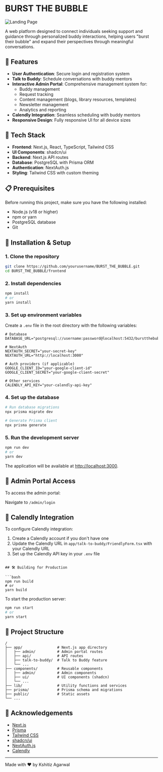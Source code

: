 # BURST THE BUBBLE

![Landing Page](./public/LandingPage.png)

A web platform designed to connect individuals seeking support and guidance through personalized buddy interactions, helping users "burst their bubble" and expand their perspectives through meaningful conversations.

## 🌟 Features

- **User Authentication**: Secure login and registration system
- **Talk to Buddy**: Schedule conversations with buddy mentors
- **Interactive Admin Portal**: Comprehensive management system for:
  - Buddy management
  - Request tracking
  - Content management (blogs, library resources, templates)
  - Newsletter management
  - Analytics and reporting
- **Calendly Integration**: Seamless scheduling with buddy mentors
- **Responsive Design**: Fully responsive UI for all device sizes

## 🚀 Tech Stack

- **Frontend**: Next.js, React, TypeScript, Tailwind CSS
- **UI Components**: shadcn/ui
- **Backend**: Next.js API routes
- **Database**: PostgreSQL with Prisma ORM
- **Authentication**: NextAuth.js
- **Styling**: Tailwind CSS with custom theming

## 📋 Prerequisites

Before running this project, make sure you have the following installed:

- Node.js (v18 or higher)
- npm or yarn
- PostgreSQL database
- Git

## 🔧 Installation & Setup

### 1. Clone the repository

```bash
git clone https://github.com/yourusername/BURST_THE_BUBBLE.git
cd BURST_THE_BUBBLE/frontend
```

### 2. Install dependencies

```bash
npm install
# or
yarn install
```

### 3. Set up environment variables

Create a `.env` file in the root directory with the following variables:

```
# Database
DATABASE_URL="postgresql://username:password@localhost:5432/burstthebubble"

# NextAuth
NEXTAUTH_SECRET="your-secret-key"
NEXTAUTH_URL="http://localhost:3000"

# Auth providers (if applicable)
GOOGLE_CLIENT_ID="your-google-client-id"
GOOGLE_CLIENT_SECRET="your-google-client-secret"

# Other services
CALENDLY_API_KEY="your-calendly-api-key"
```

### 4. Set up the database

```bash
# Run database migrations
npx prisma migrate dev

# Generate Prisma client
npx prisma generate
```

### 5. Run the development server

```bash
npm run dev
# or
yarn dev
```

The application will be available at [http://localhost:3000](http://localhost:3000).


## 📝 Admin Portal Access

To access the admin portal:

 Navigate to `/admin/login`

## 🔄 Calendly Integration

To configure Calendly integration:

1. Create a Calendly account if you don't have one
2. Update the Calendly URL in `app/talk-to-buddy/FriendlyForm.tsx` with your Calendly URL
3. Set up the Calendly API key in your `.env` file
```

## 🛠️ Building for Production

```bash
npm run build
# or
yarn build
```

To start the production server:

```bash
npm run start
# or
yarn start
```

## 📁 Project Structure

```
/
├── app/                # Next.js app directory
│   ├── admin/          # Admin portal routes
│   ├── api/            # API routes
│   ├── talk-to-buddy/  # Talk to Buddy feature
│   └── ...
├── components/         # Reusable components
│   ├── admin/          # Admin components
│   ├── ui/             # UI components (shadcn)
│   └── ...
├── lib/                # Utility functions and services
├── prisma/             # Prisma schema and migrations
├── public/             # Static assets
└── ...
```


## 🙏 Acknowledgements

- [Next.js](https://nextjs.org/)
- [Prisma](https://www.prisma.io/)
- [Tailwind CSS](https://tailwindcss.com/)
- [shadcn/ui](https://ui.shadcn.com/)
- [NextAuth.js](https://next-auth.js.org/)
- [Calendly](https://calendly.com/)

---

Made with ❤️ by Kshitiz Agarwal


